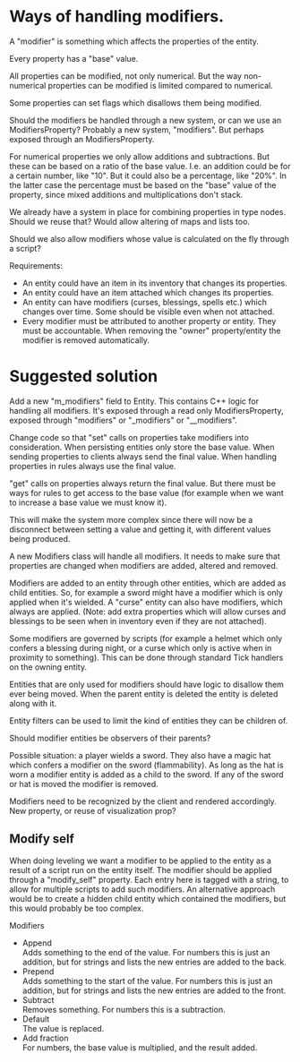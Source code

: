 # Ways of handling modifiers.

A "modifier" is something which affects the properties of the entity.

Every property has a "base" value.

All properties can be modified, not only numerical. But the way non-numerical properties can be modified is limited compared to numerical.

Some properties can set flags which disallows them being modified.

Should the modifiers be handled through a new system, or can we use an ModifiersProperty? Probably a new system, "modifiers". But perhaps exposed through an ModifiersProperty.

For numerical properties we only allow additions and subtractions. But these can be based on a ratio of the base value. I.e. an addition could be for a certain number, like "10". But it could also be a percentage, like "20%". In the latter case the percentage must be based on the "base" value of the property, since mixed additions and multiplications don't stack.

We already have a system in place for combining properties in type nodes. Should we reuse that? Would allow altering of maps and lists too. 

Should we also allow modifiers whose value is calculated on the fly through a script?

Requirements:



*   An entity could have an item in its inventory that changes its properties.
*   An entity could have an item attached which changes its properties.
*   An entity can have modifiers (curses, blessings, spells etc.) which changes over time. Some should be visible even when not attached.
*   Every modifier must be attributed to another property or entity. They must be accountable. When removing the "owner" property/entity the modifier is removed automatically.


# Suggested solution

Add a new "m_modifiers" field to Entity. This contains C++ logic for handling all modifiers. It's exposed through a read only ModifiersProperty, exposed through "modifiers" or "_modifiers" or "__modifiers".

Change code so that "set" calls on properties take modifiers into consideration. When persisting entities only store the base value. When sending properties to clients always send the final value. When handling properties in rules always use the final value.

"get" calls on properties always return the final value. But there must be ways for rules to get access to the base value (for example when we want to increase a base value we must know it).

This will make the system more complex since there will now be a disconnect between setting a value and getting it, with different values being produced.

A new Modifiers class will handle all modifiers. It needs to make sure that properties are changed when modifiers are added, altered and removed.

Modifiers are added to an entity through other entities, which are added as child entities. So, for example a sword might have a modifier which is only applied when it's wielded. A "curse" entity can also have modifiers, which always are applied. (Note: add extra properties which will allow curses and blessings to be seen when in inventory even if they are not attached).

Some modifiers are governed by scripts (for example a helmet which only confers a blessing during night, or a curse which only is active when in proximity to something). This can be done through standard Tick handlers on the owning entity.

Entities that are only used for modifiers should have logic to disallow them ever being moved. When the parent entity is deleted the entity is deleted along with it.

Entity filters can be used to limit the kind of entities they can be children of.

Should modifier entities be observers of their parents?

Possible situation: a player wields a sword. They also have a magic hat which confers a modifier on the sword (flammability). As long as the hat is worn a modifier entity is added as a child to the sword. If any of the sword or hat is moved the modifier is removed.

Modifiers need to be recognized by the client and rendered accordingly. New property, or reuse of visualization prop?


## Modify self

When doing leveling we want a modifier to be applied to the entity as a result of a script run on the entity itself. The modifier should be applied through a "modify_self" property. Each entry here is tagged with a string, to allow for multiple scripts to add such modifiers. An alternative approach would be to create a hidden child entity which contained the modifiers, but this would probably be too complex.

Modifiers



*   Append \
Adds something to the end of the value. For numbers this is just an addition, but for strings and lists the new entries are added to the back.
*   Prepend \
Adds something to the start of the value. For numbers this is just an addition, but for strings and lists the new entries are added to the front.
*   Subtract \
Removes something. For numbers this is a subtraction.
*   Default \
The value is replaced.
*   Add fraction  \
For numbers, the base value is multiplied, and the result added.